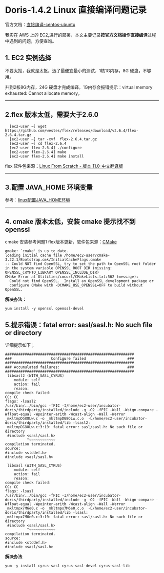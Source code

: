 <!--
 * @Date: 2021-12-14 13:33:32
 * @LastEditors: lzj
 * @LastEditTime: 2021-12-14 17:22:40
 * @FilePath: \qianduan.shop\data\blogs\30.md
-->
# Doris-1.4.2 Linux 直接编译问题记录

官方文档：<a href="https://doris.apache.org/master/zh-CN/installing/compilation.html#%E7%9B%B4%E6%8E%A5%E7%BC%96%E8%AF%91-centos-ubuntu" target="_blank" rel="nofollow">直接编译-centos-ubuntu</a>

我实在 AWS 上的 EC2,进行的部署，本文主要记录**按官方文档操作直接编译**过程中遇到的问题，方便查询。

## 1. EC2 实例选择

不要太抠，我就是太抠，选了最便宜最小的测试，1核1G内存，8G 硬盘，不够用。

升到2核8G内存，24G 硬盘才完成编译，1G内存会报错提示：virtual memory exhausted: Cannot allocate memory。

<hr />

## 2.flex 版本太低，需要大于2.6.0

```
  [ec2-user ~] wget https://github.com/westes/flex/releases/download/v2.6.4/flex-2.6.4.tar.gz
  [ec2-user ~] tar -xvf  flex-2.6.4.tar.gz
  [ec2-user ~] cd flex-2.6.4
  [ec2-user flex-2.6.4] ./configure
  [ec2-user flex-2.6.4] make
  [ec2-user flex-2.6.4] make install

```

flex 软件包来源：<a href="https://bf.mengyan1223.wang/lfs/zh_CN/11.0/chapter03/packages.html" target="_blank" rel="nofollow">Linux From Scratch - 版本 11.0-中文翻译版</a>

<hr />

## 3.配置 JAVA_HOME 环境变量

参考：<a href="https://blog.csdn.net/qq_43491705/article/details/111354584" target="_blank" rel="nofollow">linux配置JAVA_HOME环境</a>

<hr />

## 4. cmake 版本太低，安装 cmake 提示找不到 openssl

cmake 安装参考问题1 flex版本更新，软件包来源：<a href="https://cmake.org/download/" target="_blank" rel="nofollow">CMake</a>

```
gmake: `cmake' is up to date.
loading initial cache file /home/ec2-user/cmake-3.22.1/Bootstrap.cmk/InitialCacheFlags.cmake
-- Could NOT find OpenSSL, try to set the path to OpenSSL root folder in the system variable OPENSSL_ROOT_DIR (missing: OPENSSL_CRYPTO_LIBRARY OPENSSL_INCLUDE_DIR)
CMake Error at Utilities/cmcurl/CMakeLists.txt:562 (message):
  Could not find OpenSSL.  Install an OpenSSL development package or
  configure CMake with -DCMAKE_USE_OPENSSL=OFF to build without OpenSSL.

```

**解决办法：**

```
yum install -y openssl openssl-devel

```

## 5.提示错误：fatal error: sasl/sasl.h: No such file or directory

详细提示如下；
```
###########################################################
###                  Configure failed                   ###
###########################################################
### Accumulated failures:                               ###
###########################################################
 libsasl2 (WITH_SASL_CYRUS) 
    module: self
    action: fail
    reason:
compile check failed:
CC: CC
flags: -lsasl2
/usr/bin/../bin/gcc -fPIC -I/home/ec2-user/incubator-doris/thirdparty/installed/include -g -O2 -fPIC -Wall -Wsign-compare -Wfloat-equal -Wpointer-arith -Wcast-align -Wall -Werror _mkltmpDG8OLw.c -o _mkltmpDG8OLw.c.o  -L/home/ec2-user/incubator-doris/thirdparty/installed/lib -lsasl2:
_mkltmpDG8OLw.c:3:10: fatal error: sasl/sasl.h: No such file or directory
 #include <sasl/sasl.h>
          ^~~~~~~~~~~~~
compilation terminated.
source: 
#include <stddef.h>
#include <sasl/sasl.h>

 libsasl (WITH_SASL_CYRUS) 
    module: self
    action: fail
    reason:
compile check failed:
CC: CC
flags: -lsasl
/usr/bin/../bin/gcc -fPIC -I/home/ec2-user/incubator-doris/thirdparty/installed/include -g -O2 -fPIC -Wall -Wsign-compare -Wfloat-equal -Wpointer-arith -Wcast-align -Wall -Werror _mkltmpx7M6e0.c -o _mkltmpx7M6e0.c.o  -L/home/ec2-user/incubator-doris/thirdparty/installed/lib -lsasl:
_mkltmpx7M6e0.c:3:10: fatal error: sasl/sasl.h: No such file or directory
 #include <sasl/sasl.h>
          ^~~~~~~~~~~~~
compilation terminated.
source: 
#include <stddef.h>
#include <sasl/sasl.h>

```

**解决办法**

```
yum -y install cyrus-sasl cyrus-sasl-devel cyrus-sasl-lib
```